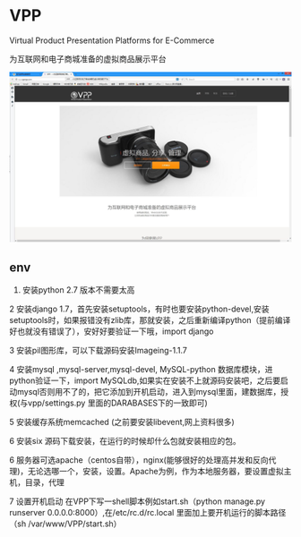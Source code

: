 # VPP

Virtual Product Presentation Platforms for E-Commerce

为互联网和电子商城准备的虚拟商品展示平台

![vppcgangs](vppcgangs.jpg)

##  env

1. 安装python 2.7  版本不需要太高

2  安装django 1.7，首先安装setuptools，有时也要安装python-devel,安装setuptools时，如果报错没有zlib库，那就安装，之后重新编译python（提前编译好也就没有错误了），安好好要验证一下哦，import django

3  安装pil图形库，可以下载源码安装Imageing-1.1.7

4  安装mysql ,mysql-server,mysql-devel, MySQL-python 数据库模块，进python验证一下，import MySQLdb,如果实在安装不上就源码安装吧，之后要启动mysql否则用不了的，把它添加到开机启动，进入到mysql里面，建数据库，授权(与vpp/settings.py 里面的DARABASES下的一致即可)

5 安装缓存系统memcached (之前要安装libevent,网上资料很多)

6 安装six 源码下载安装，在运行的时候却什么包就安装相应的包。

6 服务器可选apache（centos自带），nginx(能够很好的处理高并发和反向代理)，无论选哪一个，安装，设置。Apache为例，作为本地服务器，要设置虚拟主机，目录，代理

7 设置开机启动 在VPP下写一shell脚本例如start.sh（python manage.py runserver 0.0.0.0:8000）,在/etc/rc.d/rc.local 里面加上要开机运行的脚本路径 （sh /var/www/VPP/start.sh）
